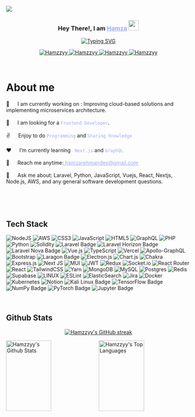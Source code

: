 
[![](https://visitcount.itsvg.in/api?id=Hamzzyy&icon=0&color=0)](https://visitcount.itsvg.in)



<!-- Intro  -->
<h3 align="center">
   Hey There!, I am
                <b><a target="_blank" href="https://hamzzyy.vercel.app/" style="color:#9DAAF2">Hamza</a>  <img src="https://media.giphy.com/media/hvRJCLFzcasrR4ia7z/giphy.gif" width="28">
</b>
</h3>
<p align="center">
  <a href="https://github.com/Hamzzyy"><a href="https://git.io/typing-svg"><img src="https://readme-typing-svg.herokuapp.com?font=Poppins&weight=600&pause=1000&color=9DAAF2&center=true&vCenter=true&random=false&width=435&height=52&lines=Full-stack+Developer;Tech+Enthusiast;Learning+New+Skills" alt="Typing SVG" /></a></a>
</p>


<p align="center">
 <a href="https://hamzzyy.vercel.app/" target="blank">
  <img src="https://img.shields.io/badge/Website-DC143C?style=for-the-badge&logo=medium&logoColor=white&bgColor=" alt="Hamzzyy" />
 </a>
 <a href="https://www.linkedin.com/in/hamzarehman2/" target="_blank">
  <img src="https://img.shields.io/badge/LinkedIn-0077B5?style=for-the-badge&logo=linkedin&logoColor=white" alt="Hamzzyy"/>
 </a>
 <a href="https://twitter.com/HamzzyyDev" target="_blank">
  <img src="https://img.shields.io/badge/Twitter-1DA1F2?style=for-the-badge&logo=twitter&logoColor=white" alt="Hamzzyy"/>
 </a>
  <a href="https://www.instagram.com/ig_hamzzyy/" target="_blank">
  <img src="https://img.shields.io/badge/Instagram-E4405F?style=for-the-badge&logo=instagram&logoColor=white" alt="Hamzzyy"/>
 </a>
 
  
</p>
<br />

<!-- About Section -->

# About me

<p>
 <!-- <img align="right" width="350" src="./assets/animation.gif" alt="Coding man Hamza" /> -->
🔭 &emsp; I am currently working on : Improving cloud-based solutions and implementing microservices architecture.<br/><br/>
👯 &emsp; I am looking for a <code style="color:#9DAAF2">Frontend Developer</code>.<br/><br/>
✌️ &emsp; Enjoy to do <code style="color:#9DAAF2">Programming</code> and <code style="color:#9DAAF2">Sharing Knowledge</code> <br/><br/>
❤️ &emsp; I’m currently learning <code style="color:#9DAAF2"> Next.js</code> and <code style="color:#9DAAF2">GraphQL</code><br/><br/>
📧 &emsp; Reach me anytime:<a style="color:#9DAAF2" href="mailto=hello@Hamzzyyelik.dev"> hamzarehmandev@gmail.com</a><br/><br/>
<!-- 💬 &emsp; Ask me about anything <a style="color:#9DAAF2" href="https://github.com/Hamzzyy/Hamzzyy/issues">here</a><br/><br/> -->
💬 &emsp; Ask me about:  Laravel, Python, JavaScript, Vuejs, React, Nextjs, Node.js, AWS, and any general software development questions.

</p>

<br/>
<br/>
<br/>

## Tech Stack

![NodeJS](https://img.shields.io/badge/node.js-6DA55F?style=for-the-badge&logo=node.js&logoColor=white) ![AWS](https://img.shields.io/badge/AWS-%23FF9900.svg?style=for-the-badge&logo=amazon-aws&logoColor=white) ![CSS3](https://img.shields.io/badge/css3-%231572B6.svg?style=for-the-badge&logo=css3&logoColor=white) ![JavaScript](https://img.shields.io/badge/javascript-%23323330.svg?style=for-the-badge&logo=javascript&logoColor=%23F7DF1E) ![HTML5](https://img.shields.io/badge/html5-%23E34F26.svg?style=for-the-badge&logo=html5&logoColor=white) ![GraphQL](https://img.shields.io/badge/-GraphQL-E10098?style=for-the-badge&logo=graphql&logoColor=white) ![PHP](https://img.shields.io/badge/php-%23777BB4.svg?style=for-the-badge&logo=php&logoColor=white) ![Python](https://img.shields.io/badge/python-3670A0?style=for-the-badge&logo=python&logoColor=ffdd54) ![Solidity](https://img.shields.io/badge/Solidity-%23363636.svg?style=for-the-badge&logo=solidity&logoColor=white) ![Laravel Badge](https://img.shields.io/badge/Laravel-FF2D20?style=for-the-badge&logo=laravel&logoColor=fff) ![Laravel Horizon Badge](https://img.shields.io/badge/Laravel%20Horizon-405263?style=for-the-badge&logo=laravelhorizon&logoColor=fff) ![Laravel Nova Badge](https://img.shields.io/badge/Laravel%20Nova-252D37?logo=laravelnova&logoColor=fff&style=for-the-badge) ![Vue.js](https://img.shields.io/badge/Vue.js-35495E?style=for-the-badge&logo=vuedotjs&logoColor=4FC08D) ![TypeScript](https://img.shields.io/badge/typescript-%23007ACC.svg?style=for-the-badge&logo=typescript&logoColor=white) ![Vercel](https://img.shields.io/badge/vercel-%23000000.svg?style=for-the-badge&logo=vercel&logoColor=white) ![Apollo-GraphQL](https://img.shields.io/badge/-ApolloGraphQL-311C87?style=for-the-badge&logo=apollo-graphql) ![Bootstrap](https://img.shields.io/badge/bootstrap-%23563D7C.svg?style=for-the-badge&logo=bootstrap&logoColor=white) ![Laragon Badge](https://img.shields.io/badge/Laragon-0E83CD?style=for-the-badge&logo=laragon&logoColor=fff) ![Electron.js](https://img.shields.io/badge/Electron-191970?style=for-the-badge&logo=Electron&logoColor=white) ![Chart.js](https://img.shields.io/badge/chart.js-F5788D.svg?style=for-the-badge&logo=chart.js&logoColor=white) ![Chakra](https://img.shields.io/badge/chakra-%234ED1C5.svg?style=for-the-badge&logo=chakraui&logoColor=white) ![Express.js](https://img.shields.io/badge/express.js-%23404d59.svg?style=for-the-badge&logo=express&logoColor=%2361DAFB) ![Next JS](https://img.shields.io/badge/Next-black?style=for-the-badge&logo=next.js&logoColor=white) ![MUI](https://img.shields.io/badge/MUI-%230081CB.svg?style=for-the-badge&logo=material-ui&logoColor=white) ![JWT](https://img.shields.io/badge/JWT-black?style=for-the-badge&logo=JSON%20web%20tokens) ![Redux](https://img.shields.io/badge/redux-%23593d88.svg?style=for-the-badge&logo=redux&logoColor=white) ![Socket.io](https://img.shields.io/badge/Socket.io-black?style=for-the-badge&logo=socket.io&badgeColor=010101) ![React Router](https://img.shields.io/badge/React_Router-CA4245?style=for-the-badge&logo=react-router&logoColor=white) ![React](https://img.shields.io/badge/react-%2320232a.svg?style=for-the-badge&logo=react&logoColor=%2361DAFB) ![TailwindCSS](https://img.shields.io/badge/tailwindcss-%2338B2AC.svg?style=for-the-badge&logo=tailwind-css&logoColor=white) ![Yarn](https://img.shields.io/badge/yarn-%232C8EBB.svg?style=for-the-badge&logo=yarn&logoColor=white) ![MongoDB](https://img.shields.io/badge/MongoDB-%234ea94b.svg?style=for-the-badge&logo=mongodb&logoColor=white) ![MySQL](https://img.shields.io/badge/mysql-%2300f.svg?style=for-the-badge&logo=mysql&logoColor=white) ![Postgres](https://img.shields.io/badge/postgres-%23316192.svg?style=for-the-badge&logo=postgresql&logoColor=white) ![Redis](https://img.shields.io/badge/redis-%23DD0031.svg?style=for-the-badge&logo=redis&logoColor=white) 	![Supabase](https://img.shields.io/badge/Supabase-3ECF8E?style=for-the-badge&logo=supabase&logoColor=white) ![LINUX](https://img.shields.io/badge/Linux-FCC624?style=for-the-badge&logo=linux&logoColor=black) ![ESLint](https://img.shields.io/badge/ESLint-4B3263?style=for-the-badge&logo=eslint&logoColor=white) ![ElasticSearch](https://img.shields.io/badge/-ElasticSearch-005571?style=for-the-badge&logo=elasticsearch) ![Jira](https://img.shields.io/badge/jira-%230A0FFF.svg?style=for-the-badge&logo=jira&logoColor=white) ![Docker](https://img.shields.io/badge/docker-%230db7ed.svg?style=for-the-badge&logo=docker&logoColor=white) ![Kubernetes](https://img.shields.io/badge/kubernetes-%23326ce5.svg?style=for-the-badge&logo=kubernetes&logoColor=white) ![Notion](https://img.shields.io/badge/Notion-%23000000.svg?style=for-the-badge&logo=notion&logoColor=white) ![Kali Linux Badge](https://img.shields.io/badge/Kali%20Linux-557C94?logo=kalilinux&logoColor=fff&style=for-the-badge) ![TensorFlow Badge](https://img.shields.io/badge/TensorFlow-FF6F00?logo=tensorflow&logoColor=fff&style=for-the-badge) ![NumPy Badge](https://img.shields.io/badge/NumPy-013243?logo=numpy&logoColor=fff&style=for-the-badge) ![PyTorch Badge](https://img.shields.io/badge/PyTorch-EE4C2C?logo=pytorch&logoColor=fff&style=for-the-badge) ![Jupyter Badge](https://img.shields.io/badge/Jupyter-F37626?logo=jupyter&logoColor=fff&style=for-the-badge)

<br/>

## Github Stats

<p align="center">
  <a href="https://github.com/Hamzzyy" >
    <img src="https://github-readme-streak-stats.herokuapp.com/?user=Hamzzyy&theme=codeSTACKr&border=9DAAF2" alt="Hamzzyy's GitHub streak"/>
  </a>
</p>



<a> 
    <a href="https://github.com/Hamzzyy"><img alt="Hamzzyy's Github Stats" src="https://denvercoder1-github-readme-stats.vercel.app/api?username=Hamzzyy&show_icons=true&count_private=true&border_color=9DAAF2&bg_color=09131B&title_color=FF652F&icon_color=F8D866&text_color=FFFFFF" height="192px" width="49.5%"/></a>
  <a href="https://github.com/Hamzzyy"><img alt="Hamzzyy's Top Languages" src="https://denvercoder1-github-readme-stats.vercel.app/api/top-langs/?username=Hamzzyy&langs_count=8&layout=compact&border_color=9DAAF2&bg_color=09131B&text_color=FFFFFF&title_color=FF652F&icon_color=F8D866" height="192px" width="49.5%"/></a>
  <br/>
</a>